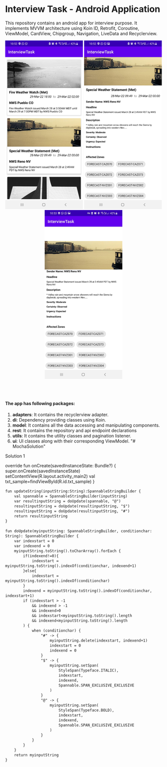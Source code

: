 # Interview Task - Android Application 

This repository contains an android app for interview purpose. It implements MVVM architecture using Koin ID, Retrofit, Coroutine, ViewModel, CardView, Chipgroup, Navigation, LiveData and Recyclerview.
<p align="center">
  <img src="HomeScreen.jpg" width="250"/>
  <img src="DetailsScreen.jpg" width="250"/>
  <img src="DragableImage.jpg" width="250"/>
</p>
<br>
<br>

#### The app has following packages:
1. **adapters**: It contains the recyclerview adapter.
2. **di**: Dependency providing classes using Koin.
3. **model**: It contains all the data accessing and manipulating components.
4. **rest**: It contains the repository and api endpoint declarations
5. **utils**: It contains the utility classes and pagination listener.
6. **ui**: UI classes along with their corresponding ViewModel.
"# MochaSolution" 

Solution 1

override fun onCreate(savedInstanceState: Bundle?) {
        super.onCreate(savedInstanceState)
        setContentView(R.layout.activity_main2)
        val txt_sample=findViewById<TextView>(R.id.txt_sample)
    }

    fun updateString(inputString:String):SpannableStringBuilder {
        val spannable = SpannableStringBuilder(inputString)
        var resultinputString = doUpdate(spannable, "@")
        resultinputString = doUpdate(resultinputString, "$")
        resultinputString = doUpdate(resultinputString, "#")
        return resultinputString
    }

    fun doUpdate(myinputString: SpannableStringBuilder, conditionchar: String): SpannableStringBuilder {
        var indexstart = 0
        var indexend = 0
        myinputString.toString().toCharArray().forEach {
            if(indexend!=0){
                indexstart = myinputString.toString().indexOf(conditionchar, indexend+1)
            }else{
                indexstart = myinputString.toString().indexOf(conditionchar)
            }
            indexend = myinputString.toString().indexOf(conditionchar, indexstart+1)
            if (indexstart > -1
                && indexend > -1
                && indexend>0
                && indexstart<myinputString.toString().length
                && indexend<myinputString.toString().length
            ) {
                when (conditionchar) {
                    "#" -> {
                        myinputString.delete(indexstart, indexend+1)
                        indexstart = 0
                        indexend = 0
                    }
                    "$" -> {
                        myinputString.setSpan(
                            StyleSpan(Typeface.ITALIC),
                            indexstart,
                            indexend,
                            Spannable.SPAN_EXCLUSIVE_EXCLUSIVE
                        )
                    }
                    "@" -> {
                        myinputString.setSpan(
                            StyleSpan(Typeface.BOLD),
                            indexstart,
                            indexend,
                            Spannable.SPAN_EXCLUSIVE_EXCLUSIVE
                        )
                    }
                }
            }
        }
        return myinputString
    }
